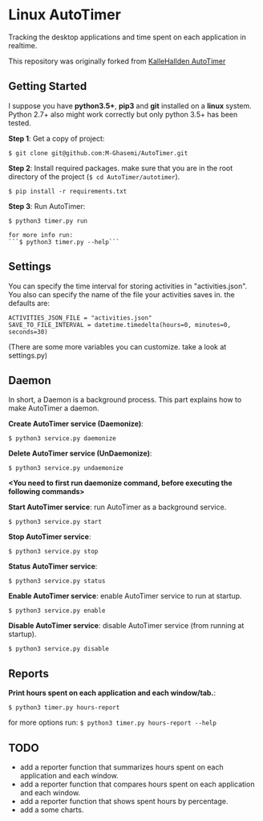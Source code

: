# Linux AutoTimer

Tracking the desktop applications and time spent on each application in realtime.

This repository was originally forked from [KalleHallden AutoTimer](https://github.com/KalleHallden/AutoTimer)

## Getting Started

I suppose you have **python3.5+**, **pip3** and **git** installed on a **linux** system.
Python 2.7+ also might work correctly but only python 3.5+ has been tested. 

**Step 1**: Get a copy of project:

```$ git clone git@github.com:M-Ghasemi/AutoTimer.git```

**Step 2**: Install required packages. make sure that you are in the root directory of the project (```$ cd AutoTimer/autotimer```).

```$ pip install -r requirements.txt```

**Step 3**: Run AutoTimer:

```$ python3 timer.py run```

    for more info run:
    ```$ python3 timer.py --help``` 
## Settings

You can specify the time interval for storing activities in "activities.json".
You also can specify the name of the file your activities saves in. the defaults are:

`ACTIVITIES_JSON_FILE = "activities.json"`<br>
`SAVE_TO_FILE_INTERVAL = datetime.timedelta(hours=0, minutes=0, seconds=30)`

(There are some more variables you can customize. take a look at settings.py)

## Daemon

In short, a Daemon is a background process. This part explains how to make AutoTimer
a daemon.

**Create AutoTimer service (Daemonize)**:

```$ python3 service.py daemonize```

**Delete AutoTimer service (UnDaemonize)**:

```$ python3 service.py undaemonize```

**<You need to first run daemonize command, before executing the following commands>**

**Start AutoTimer service**: run AutoTimer as a background service.

```$ python3 service.py start```

**Stop AutoTimer service**:

```$ python3 service.py stop```

**Status AutoTimer service**:

```$ python3 service.py status```

**Enable AutoTimer service**: enable AutoTimer service to run at startup.

```$ python3 service.py enable```

**Disable AutoTimer service**: disable AutoTimer service (from running at startup).

```$ python3 service.py disable```

## Reports

**Print hours spent on each application and each window/tab.**:

```$ python3 timer.py hours-report```

for more options run: ```$ python3 timer.py hours-report --help```

## TODO

- add a reporter function that summarizes hours spent on each application and each window.
- add a reporter function that compares hours spent on each application and each window.
- add a reporter function that shows spent hours by percentage.
- add a some charts.